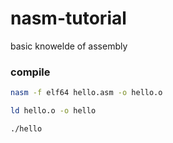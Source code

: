 # nasm-tutorial
basic knowelde of assembly
### compile
```sh
nasm -f elf64 hello.asm -o hello.o
````
```sh
ld hello.o -o hello
````
```sh
./hello
```

